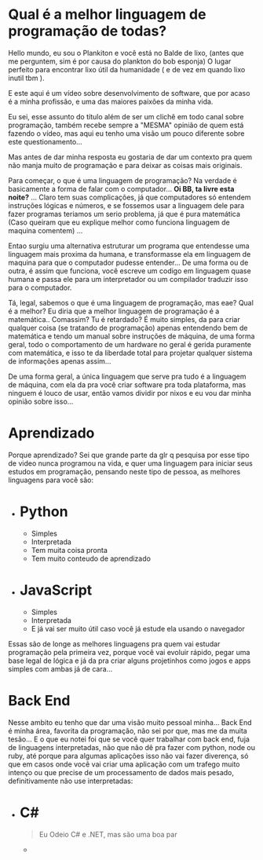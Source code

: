 # Qual é a melhor linguagem de programação de todas?

Hello mundo, eu sou o Plankiton e você está no Balde de lixo, (antes que me perguntem, sim é por causa do plankton do bob esponja) O lugar perfeito para encontrar lixo útil da humanidade ( e de vez em quando lixo inutil tbm ).

E este aqui é um vídeo sobre desenvolvimento de software, que por acaso é a minha profissão, e uma das maiores paixões da minha vida.

Eu sei, esse assunto do título além de ser um clichê em todo canal sobre programação, também recebe sempre a "MESMA" opinião de quem está fazendo o vídeo, mas aqui eu tenho uma visão um pouco diferente sobre este questionamento...

Mas antes de dar minha resposta eu gostaria de dar um contexto pra quem não manja muito de programação e para deixar as coisas mais originais.

Para começar, o que é uma linguagem de programação? Na verdade é basicamente a forma de falar com o computador... **Oi BB, ta livre esta noite?** ... Claro tem suas complicações, já que computadores só entendem instruções lógicas e números, e se fossemos usar a linguagem dele para fazer programas teriamos um serio problema, já que é pura matemática (Caso queiram que eu explique melhor como funciona linguagem de maquina comentem) ... 

Entao surgiu uma alternativa estruturar um programa que entendesse uma linguagem mais proxima da humana, e transformasse ela em linguagem de maquina para que o computador pudesse entender... De uma forma ou de outra, é assim que funciona, você escreve um codigo em linguagem quase humana e passa ele para um interpretador ou um compilador traduzir isso para o computador.

Tá, legal, sabemos o que é uma linguagem de programação, mas eae? Qual é a melhor? Eu diria que a melhor linguagem de programação é a matemática.. Comassim? Tu é retardado? É muito simples, da para criar qualquer coisa (se tratando de programação) apenas entendendo bem de matemática e tendo um manual sobre instruções de máquina, de uma forma geral, todo o comportamento de um hardware no geral é gerida puramente com matemática, e isso te da liberdade total para projetar qualquer sistema de informações apenas assim...

De uma forma geral, a única linguagem que serve pra tudo é a linguagem de máquina, com ela da pra você criar software pra toda plataforma, mas ninguem é louco de usar, então vamos dividir por nixos e eu vou dar minha opinião sobre isso...

# Aprendizado

Porque aprendizado? Sei que grande parte da glr q pesquisa por esse tipo de video nunca programou na vida, e quer uma linguagem para iniciar seus estudos em programação, pensando neste tipo de pessoa, as melhores linguagens para você são:

- # Python

  - Simples
  - Interpretada
  - Tem muita coisa pronta
  - Tem muito conteudo de aprendizado

- # JavaScript

  - Simples
  - Interpretada
  - E já vai ser muito útil caso você já estude ela usando o navegador

Essas são de longe as melhores linguagens pra quem vai estudar programação pela primeira vez, porque você vai evoluir rápido, pegar uma base legal de lógica e já da pra criar alguns projetinhos como jogos e apps simples com ambas já de cara... 

# Back End

Nesse ambito eu tenho que dar uma visão muito pessoal minha... Back End é minha área, favorita da programação, não sei por que, mas me da muita tesão... E o que eu notei foi que se você quer trabalhar com back end, fuja de linguagens interpretadas, não que não dê pra fazer com python, node ou ruby, até porque para algumas aplicações isso não vai fazer diverença, só que em casos onde você vai criar uma aplicação com um trafego muito intenço ou que precise de um processamento de dados mais pesado, definitivamente não use interpretadas:

- # C#

  > Eu Odeio C# e .NET, mas são uma boa par

  - 